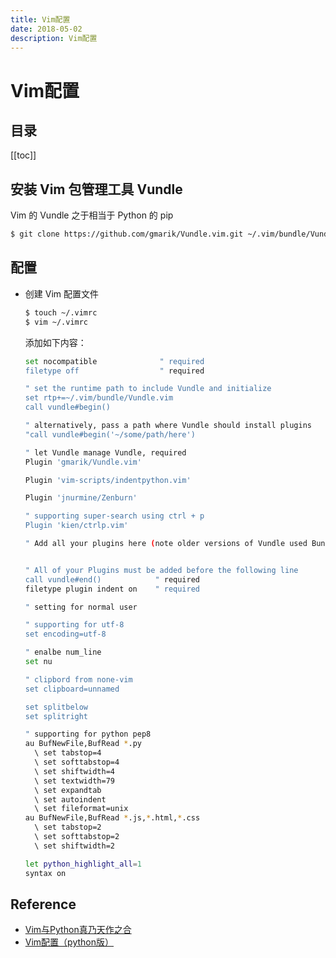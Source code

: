 ```yaml
---
title: Vim配置
date: 2018-05-02
description: Vim配置
---
```


# Vim配置

## 目录

[[toc]]

## 安装 Vim 包管理工具 Vundle

Vim 的 Vundle 之于相当于 Python 的 pip

```bash
$ git clone https://github.com/gmarik/Vundle.vim.git ~/.vim/bundle/Vundle.vim
```

## 配置

- 创建 Vim 配置文件

    ```bash
    $ touch ~/.vimrc
    $ vim ~/.vimrc
    ```

    添加如下内容：

    ```bash
    set nocompatible              " required
    filetype off                  " required

    " set the runtime path to include Vundle and initialize
    set rtp+=~/.vim/bundle/Vundle.vim
    call vundle#begin()

    " alternatively, pass a path where Vundle should install plugins
    "call vundle#begin('~/some/path/here')

    " let Vundle manage Vundle, required
    Plugin 'gmarik/Vundle.vim'

    Plugin 'vim-scripts/indentpython.vim'

    Plugin 'jnurmine/Zenburn'

    " supporting super-search using ctrl + p
    Plugin 'kien/ctrlp.vim'

    " Add all your plugins here (note older versions of Vundle used Bundle instead of Plugin)


    " All of your Plugins must be added before the following line
    call vundle#end()            " required
    filetype plugin indent on    " required

    " setting for normal user

    " supporting for utf-8
    set encoding=utf-8

    " enalbe num_line
    set nu

    " clipbord from none-vim
    set clipboard=unnamed

    set splitbelow
    set splitright

    " supporting for python pep8
    au BufNewFile,BufRead *.py
      \ set tabstop=4
      \ set softtabstop=4
      \ set shiftwidth=4
      \ set textwidth=79
      \ set expandtab
      \ set autoindent
      \ set fileformat=unix
    au BufNewFile,BufRead *.js,*.html,*.css
      \ set tabstop=2
      \ set softtabstop=2
      \ set shiftwidth=2

    let python_highlight_all=1
    syntax on

    ```

## Reference

- [Vim与Python真乃天作之合](http://codingpy.com/article/vim-and-python-match-in-heaven/)
- [Vim配置（python版）](https://www.cnblogs.com/cjy15639731813/p/5886158.html)
